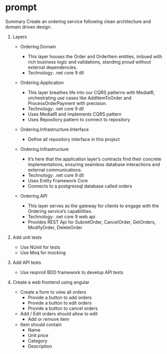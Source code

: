 # prompt

Summary
Create an ordering service following clean architecture and domain driven design. 

1. Layers
    - Ordering.Domain
        - This layer houses the Order and OrderItem entities, imbued with rich business logic and validations, standing proud without external dependencies.
        - Technology: .net core 9 dll

    - Ordering.Application
        - This layer breathes life into our CQRS patterns with MediatR, orchestrating use cases like AddItemToOrder and ProcessOrderPayment with precision.
        - Technology: .net core 9 dll
        - Uses MediatR and implements CQRS pattern
        - Uses Repository pattern to connect to repository
    - Ordering.Infrastructure.Interface
        - Define all repository interface in this project
    - Ordering.Infrastructure
        - It’s here that the application layer’s contracts find their concrete implementations, ensuring seamless database interactions and external communications.
        - Technology: .net core 9 dll
        - Uses Entity Framework Core
        - Connects to a postgressql database called orders
    - Ordering.API
        - This layer serves as the gateway for clients to engage with the Ordering service’s capabilities.
        - Technology: .net core 9 web api
        - Provides REST Api for SubmitOrder, CancelOrder, GetOrders, ModifyOrder, DeleteOrder

2. Add unit tests
    - Use NUnit for tests
    - Use Moq for mocking
3. Add API tests
    - Use reqnroll BDD framework to develop API tests
4. Create a web frontend using angular
    - Create a form to view all orders
        - Provide a button to add orders
        - Provide a button to edit orders
        - Provide a button to cancel orders
    - Add / Edit orders should allow to edit 
        - Add or remove item
    - Item should contain
        - Name
        - Unit price
        - Category
        - Description

